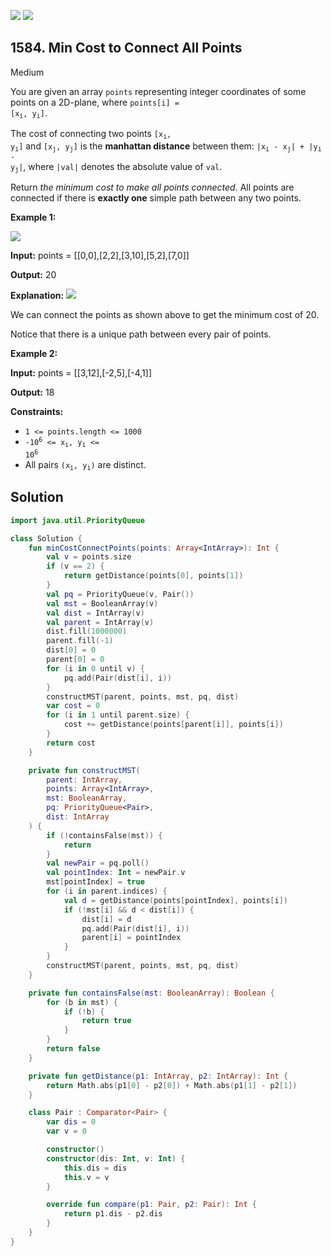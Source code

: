 [![](https://img.shields.io/github/stars/javadev/LeetCode-in-Kotlin?label=Stars&style=flat-square)](https://github.com/javadev/LeetCode-in-Kotlin)
[![](https://img.shields.io/github/forks/javadev/LeetCode-in-Kotlin?label=Fork%20me%20on%20GitHub%20&style=flat-square)](https://github.com/javadev/LeetCode-in-Kotlin/fork)

## 1584\. Min Cost to Connect All Points

Medium

You are given an array `points` representing integer coordinates of some points on a 2D-plane, where <code>points[i] = [x<sub>i</sub>, y<sub>i</sub>]</code>.

The cost of connecting two points <code>[x<sub>i</sub>, y<sub>i</sub>]</code> and <code>[x<sub>j</sub>, y<sub>j</sub>]</code> is the **manhattan distance** between them: <code>|x<sub>i</sub> - x<sub>j</sub>| + |y<sub>i</sub> - y<sub>j</sub>|</code>, where `|val|` denotes the absolute value of `val`.

Return _the minimum cost to make all points connected._ All points are connected if there is **exactly one** simple path between any two points.

**Example 1:**

![](https://assets.leetcode.com/uploads/2020/08/26/d.png)

**Input:** points = \[\[0,0],[2,2],[3,10],[5,2],[7,0]]

**Output:** 20

**Explanation:** ![](https://assets.leetcode.com/uploads/2020/08/26/c.png)

We can connect the points as shown above to get the minimum cost of 20.

Notice that there is a unique path between every pair of points.

**Example 2:**

**Input:** points = \[\[3,12],[-2,5],[-4,1]]

**Output:** 18

**Constraints:**

*   `1 <= points.length <= 1000`
*   <code>-10<sup>6</sup> <= x<sub>i</sub>, y<sub>i</sub> <= 10<sup>6</sup></code>
*   All pairs <code>(x<sub>i</sub>, y<sub>i</sub>)</code> are distinct.

## Solution

```kotlin
import java.util.PriorityQueue

class Solution {
    fun minCostConnectPoints(points: Array<IntArray>): Int {
        val v = points.size
        if (v == 2) {
            return getDistance(points[0], points[1])
        }
        val pq = PriorityQueue(v, Pair())
        val mst = BooleanArray(v)
        val dist = IntArray(v)
        val parent = IntArray(v)
        dist.fill(1000000)
        parent.fill(-1)
        dist[0] = 0
        parent[0] = 0
        for (i in 0 until v) {
            pq.add(Pair(dist[i], i))
        }
        constructMST(parent, points, mst, pq, dist)
        var cost = 0
        for (i in 1 until parent.size) {
            cost += getDistance(points[parent[i]], points[i])
        }
        return cost
    }

    private fun constructMST(
        parent: IntArray,
        points: Array<IntArray>,
        mst: BooleanArray,
        pq: PriorityQueue<Pair>,
        dist: IntArray
    ) {
        if (!containsFalse(mst)) {
            return
        }
        val newPair = pq.poll()
        val pointIndex: Int = newPair.v
        mst[pointIndex] = true
        for (i in parent.indices) {
            val d = getDistance(points[pointIndex], points[i])
            if (!mst[i] && d < dist[i]) {
                dist[i] = d
                pq.add(Pair(dist[i], i))
                parent[i] = pointIndex
            }
        }
        constructMST(parent, points, mst, pq, dist)
    }

    private fun containsFalse(mst: BooleanArray): Boolean {
        for (b in mst) {
            if (!b) {
                return true
            }
        }
        return false
    }

    private fun getDistance(p1: IntArray, p2: IntArray): Int {
        return Math.abs(p1[0] - p2[0]) + Math.abs(p1[1] - p2[1])
    }

    class Pair : Comparator<Pair> {
        var dis = 0
        var v = 0

        constructor()
        constructor(dis: Int, v: Int) {
            this.dis = dis
            this.v = v
        }

        override fun compare(p1: Pair, p2: Pair): Int {
            return p1.dis - p2.dis
        }
    }
}
```